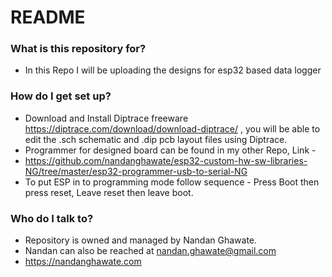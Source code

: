 # README #
### What is this repository for? ###

* In this Repo I will be uploading the designs for esp32 based data logger

### How do I get set up? ###

* Download and Install Diptrace freeware https://diptrace.com/download/download-diptrace/ , you will be able to edit the .sch schematic and .dip pcb layout files using Diptrace.
* Programmer for designed board can be found in my other Repo, Link - 
* https://github.com/nandanghawate/esp32-custom-hw-sw-libraries-NG/tree/master/esp32-programmer-usb-to-serial-NG
* To put ESP in to programming mode follow sequence - Press Boot then press reset, Leave reset then leave boot.

### Who do I talk to? ###

* Repository is owned and managed by Nandan Ghawate.
* Nandan can also be reached at nandan.ghawate@gmail.com
* https://nandanghawate.com
